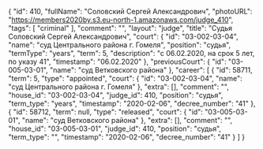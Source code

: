 {
    "id": 410,
    "fullName": "Соловский Сергей Александрович",
    "photoURL": "https://members2020by.s3.eu-north-1.amazonaws.com/judge_410",
    "tags": [
        "criminal"
    ],
    "comment": "",
    "layout": "judge",
    "title": "Судья Соловский Сергей Александрович",
    "court": {
        "id": "03-002-03-04",
        "name": "суд Центрального района г. Гомеля",
        "position": "судья",
        "termType": "years",
        "term": 5,
        "description": "c 06.02.2020, на срок 5 лет, по указу 41",
        "timestamp": "06.02.2020"
    },
    "previousCourt": {
        "id": "03-005-03-01",
        "name": "суд Ветковского района"
    },
    "career": [
        {
            "id": 58711,
            "term": 5,
            "type": "appointed",
            "court": {
                "id": "03-002-03-04",
                "name": "суд Центрального района г. Гомеля"
            },
            "extra": [],
            "comment": "",
            "house_id": "03-002-03-04",
            "judge_id": 410,
            "position": "судья",
            "term_type": "years",
            "timestamp": "2020-02-06",
            "decree_number": "41"
        },
        {
            "id": 58712,
            "term": null,
            "type": "released",
            "court": {
                "id": "03-005-03-01",
                "name": "суд Ветковского района"
            },
            "extra": [],
            "comment": "",
            "house_id": "03-005-03-01",
            "judge_id": 410,
            "position": "судья",
            "term_type": "",
            "timestamp": "2020-02-06",
            "decree_number": "41"
        }
    ]
}